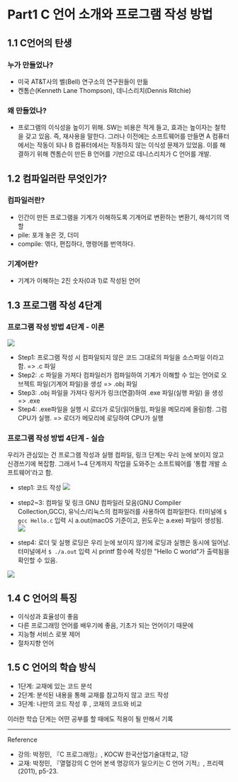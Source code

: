 # Part1 C 언어 소개와 프로그램 작성 방법

## 1.1 C언어의 탄생

### 누가 만들었나?

- 미국 AT&T사의 벨(Bell) 연구소의 연구원들이 만듦
- 켄톰슨(Kenneth Lane Thompson), 데니스리치(Dennis Ritchie)

### 왜 만들었나?

- 프로그램의 이식성을 높이기 위해.
  SW는 비용은 적게 들고, 효과는 높이자는 철학을 갖고 있음.
  즉, 재사용을 말한다.
  그러나 이전에는 소프트웨어를 만들면 A 컴퓨터에서는 작동이 되나 B 컴퓨터에서는 작동하지 않는 이식성 문제가 있었음.
  이를 해결하기 위해 켄톰슨이 만든 B 언어를 기반으로 데니스리치가 C 언어를 개발.

## 1.2 컴파일러란 무엇인가?

### 컴파일러란?

- 인간이 만든 프로그램을 기계가 이해하도록 기계어로 변환하는 변환기, 해석기의 역할
- pile: 포개 놓은 것, 더미
- compile: 엮다, 편집하다, 명령어를 번역하다.

### 기계어란?

- 기계가 이해하는 2진 숫자(0과 1)로 작성된 언어

## 1.3 프로그램 작성 4단계

### 프로그램 작성 방법 4단계 - 이론

![](https://images.velog.io/images/qmasem/post/507f2a64-9c84-4a06-87bd-7820e62715c2/%E1%84%89%E1%85%B3%E1%84%8F%E1%85%B3%E1%84%85%E1%85%B5%E1%86%AB%E1%84%89%E1%85%A3%E1%86%BA%202021-08-15%20%E1%84%8B%E1%85%A9%E1%84%92%E1%85%AE%208.45.54.png)

- Step1: 프로그램 작성 시 컴파일되지 않은 코드 그대로의 파일을 소스파일 이라고 함. => .c 파일
- Step2: .c 파일을 가져다 컴파일러가 컴파일하여 기계가 이해할 수 있는 언어로 오브젝트 파일(기계어 파일)을 생성 => .obj 파일
- Step3: .obj 파일을 가져다 링커가 링크(연결)하여 .exe 파일(실행 파일) 을 생성 => .exe
- Step4: .exe파일을 실행 시 로더가 로딩(읽어들임, 파일을 메모리에 올림)함. 그럼 CPU가 실행. => 로더가 메모리에 로딩하여 CPU가 실행

### 프로그램 작성 방법 4단계 - 실습

우리가 관심있는 건 프로그램 작성과 실행
컴파일, 링크 단계는 우리 눈에 보이지 않고 신경쓰기에 복잡함.
그래서 1~4 단계까지 작업을 도와주는 소프트웨어를 '통합 개발 소프트웨어'라고 함.

- step1: 코드 작성
  ![](https://images.velog.io/images/qmasem/post/a536ae26-a9a3-4896-a3c4-3a5e445e9ffd/%E1%84%89%E1%85%B3%E1%84%8F%E1%85%B3%E1%84%85%E1%85%B5%E1%86%AB%E1%84%89%E1%85%A3%E1%86%BA%202021-08-15%20%E1%84%8B%E1%85%A9%E1%84%92%E1%85%AE%209.18.53.png)

- step2~3: 컴파일 및 링크
  GNU 컴파일러 모음(GNU Compiler Collection,GCC), 유닉스/리눅스의 컴파일러를 사용하여 컴파일한다.
  터미널에 `$ gcc Hello.c` 입력 시 a.out(macOS 기준이고, 윈도우는 a.exe) 파일이 생성됨.
  ![](https://images.velog.io/images/qmasem/post/bfc084e6-18ad-409b-a803-954cb1d515e1/%E1%84%89%E1%85%B3%E1%84%8F%E1%85%B3%E1%84%85%E1%85%B5%E1%86%AB%E1%84%89%E1%85%A3%E1%86%BA%202021-08-15%20%E1%84%8B%E1%85%A9%E1%84%92%E1%85%AE%209.27.04.png)

- step4: 로더 및 실행
  로딩은 우리 눈에 보이지 않기에 로딩과 실행은 동시에 일어남.
  터미널에서 `$ ./a.out` 입력 시 printf 함수에 작성한 "Hello C world"가 출력됨을 확인할 수 있음.

![](https://images.velog.io/images/qmasem/post/168395b0-5cf8-4ad4-9af3-4629bed1fe30/%E1%84%89%E1%85%B3%E1%84%8F%E1%85%B3%E1%84%85%E1%85%B5%E1%86%AB%E1%84%89%E1%85%A3%E1%86%BA%202021-08-15%20%E1%84%8B%E1%85%A9%E1%84%92%E1%85%AE%209.32.04.png)

## 1.4 C 언어의 특징

- 이식성과 효율성이 좋음
- 다른 프로그래밍 언어를 배우기에 좋음, 기초가 되는 언어이기 때문에
- 지능형 서비스 로봇 제어
- 절차지향 언어

## 1.5 C 언어의 학습 방식

- 1단계: 교재에 있는 코드 분석
- 2단계: 분석된 내용을 통해 교재를 참고하지 않고 코드 작성
- 3단계: 나만의 코드 작성 후 , 코재의 코드와 비교

이러한 학습 단게는 어떤 공부를 할 때에도 적용이 될 만해서 기록

---

Reference

- 강의: 박정민, 『C 프로그래밍』, KOCW 한국산업기술대학교, 1강
- 교재: 박정민, 『열혈강의 C 언어 본색 명강의가 일으키는 C 언어 기적』, 프리렉 (2011), p5-23.

